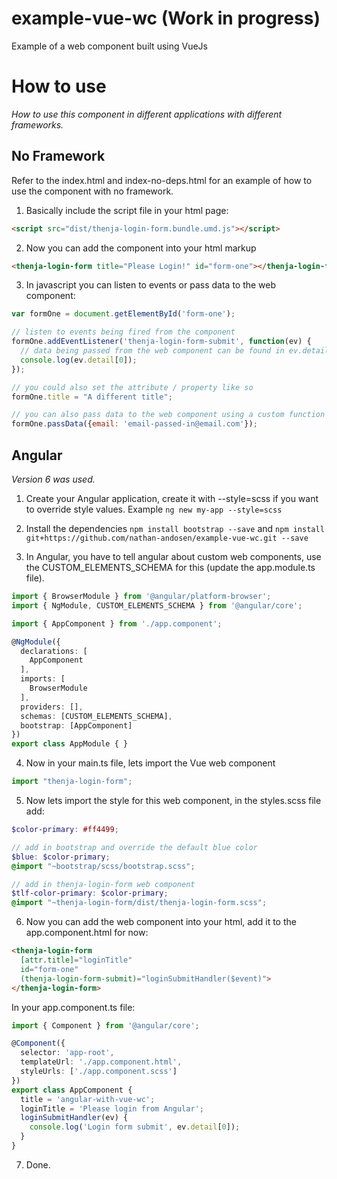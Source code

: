 # example-vue-wc (Work in progress)

Example of a web component built using VueJs

# How to use

_How to use this component in different applications with different frameworks._

## No Framework

Refer to the index.html and index-no-deps.html for an example of how to use the component with no framework.

1. Basically include the script file in your html page:

```html
<script src="dist/thenja-login-form.bundle.umd.js"></script>
```

2. Now you can add the component into your html markup

```html
<thenja-login-form title="Please Login!" id="form-one"></thenja-login-form>
```

3. In javascript you can listen to events or pass data to the web component:

```javascript
var formOne = document.getElementById('form-one');

// listen to events being fired from the component
formOne.addEventListener('thenja-login-form-submit', function(ev) {
  // data being passed from the web component can be found in ev.detail[0]
  console.log(ev.detail[0]);
});

// you could also set the attribute / property like so
formOne.title = "A different title";

// you can also pass data to the web component using a custom function
formOne.passData({email: 'email-passed-in@email.com'});
```

## Angular

_Version 6 was used._

1. Create your Angular application, create it with --style=scss if you want to override style values. Example ``ng new my-app --style=scss``

2. Install the dependencies ``npm install bootstrap --save`` and ``npm install git+https://github.com/nathan-andosen/example-vue-wc.git --save``

3. In Angular, you have to tell angular about custom web components, use the CUSTOM_ELEMENTS_SCHEMA for this (update the app.module.ts file).

```typescript
import { BrowserModule } from '@angular/platform-browser';
import { NgModule, CUSTOM_ELEMENTS_SCHEMA } from '@angular/core';

import { AppComponent } from './app.component';

@NgModule({
  declarations: [
    AppComponent
  ],
  imports: [
    BrowserModule
  ],
  providers: [],
  schemas: [CUSTOM_ELEMENTS_SCHEMA],
  bootstrap: [AppComponent]
})
export class AppModule { }
```

4. Now in your main.ts file, lets import the Vue web component

```typescript
import "thenja-login-form";
```

5. Now lets import the style for this web component, in the styles.scss file add:

```scss
$color-primary: #ff4499;

// add in bootstrap and override the default blue color
$blue: $color-primary;
@import "~bootstrap/scss/bootstrap.scss";

// add in thenja-login-form web component
$tlf-color-primary: $color-primary;
@import "~thenja-login-form/dist/thenja-login-form.scss";
```

6. Now you can add the web component into your html, add it to the app.component.html for now:

```html
<thenja-login-form 
  [attr.title]="loginTitle" 
  id="form-one" 
  (thenja-login-form-submit)="loginSubmitHandler($event)">
</thenja-login-form>
```

In your app.component.ts file:

```typescript
import { Component } from '@angular/core';

@Component({
  selector: 'app-root',
  templateUrl: './app.component.html',
  styleUrls: ['./app.component.scss']
})
export class AppComponent {
  title = 'angular-with-vue-wc';
  loginTitle = 'Please login from Angular';
  loginSubmitHandler(ev) {
    console.log('Login form submit', ev.detail[0]);
  }
}
```

7. Done.